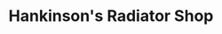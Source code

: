 ---
title: "Hankinson's Radiator Shop"
url: /comstock-park/hankinsons-radiator-shop/
shop: Autowerkstatt
---
